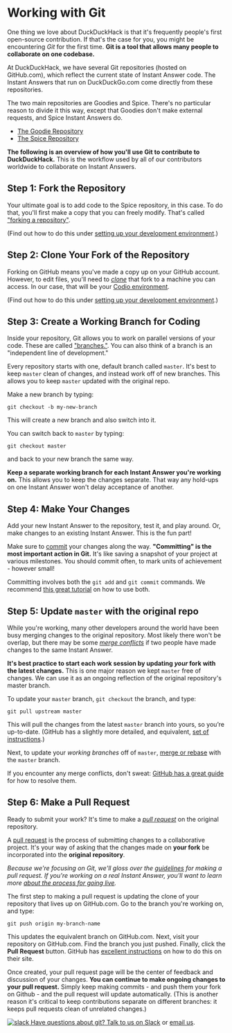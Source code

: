 # Working with Git

One thing we love about DuckDuckHack is that it's frequently people's first open-source contribution. If that's the case for you, you might be encountering *Git* for the first time. **Git is a tool that allows many people to collaborate on one codebase.**

At DuckDuckHack, we have several Git repositories (hosted on GitHub.com), which reflect the current state of Instant Answer code. The Instant Answers that run on DuckDuckGo.com come directly from these repositories.

The two main repositories are Goodies and Spice. There's no particular reason to divide it this way, except that Goodies don't make external requests, and Spice Instant Answers do.

- [The Goodie Repository](https://github.com/duckduckgo/zeroclickinfo-goodies)
- [The Spice Repository](https://github.com/duckduckgo/zeroclickinfo-spice)

**The following is an overview of how you'll use Git to contribute to DuckDuckHack.** This is the workflow used by all of our contributors worldwide to collaborate on Instant Answers.

## Step 1: Fork the Repository

Your ultimate goal is to add code to the Spice repository, in this case. To do that, you'll first make a copy that you can freely modify. That's called ["forking a repository"](https://help.github.com/articles/fork-a-repo/). 

(Find out how to do this under [setting up your development environment](https://talsraviv.gitbooks.io/duckduckhackdocs/content/duckduckhack/welcome/setup-dev-environment.html).)

## Step 2: Clone Your Fork of the Repository

Forking on GitHub means you've made a copy up on your GitHub account. However, to edit files, you'll need to [*clone*](https://help.github.com/articles/cloning-a-repository/) that fork to a machine you can access. In our case, that will be your [Codio environment](https://talsraviv.gitbooks.io/duckduckhackdocs/content/duckduckhack/welcome/setup-dev-environment.html).

(Find out how to do this under [setting up your development environment](https://talsraviv.gitbooks.io/duckduckhackdocs/content/duckduckhack/welcome/setup-dev-environment.html).)

## Step 3: Create a Working Branch for Coding

Inside your repository, Git allows you to work on parallel versions of your code. These are called ["branches."]((https://www.atlassian.com/git/tutorials/using-branches/)). You can also think of a  branch is an "independent line of development."

Every repository starts with one, default branch called `master`. It's best to keep `master` clean of changes, and instead work off of new branches. This allows you to keep `master` updated with the original repo.

Make a new branch by typing:

```
git checkout -b my-new-branch
``` 

This will create a new branch and also switch into it. 

You can switch back to `master` by typing: 

```
git checkout master
```

and back to your new branch the same way.

**Keep a separate working branch for each Instant Answer you're working on.** This allows you to keep the changes separate. That way any hold-ups on one Instant Answer won't delay acceptance of another.


## Step 4: Make Your Changes

Add your new Instant Answer to the repository, test it, and play around. Or, make changes to an existing Instant Answer. This is the fun part!

Make sure to [commit](https://www.atlassian.com/git/tutorials/saving-changes/git-commit) your changes along the way. **"Committing" is the most important action in Git.** It's like saving a snapshot of your project at various milestones. You should commit often, to mark units of achievement - however small!

Committing involves both the `git add` and `git commit` commands. We recommend [this great tutorial](https://www.atlassian.com/git/tutorials/saving-changes) on how to use both.

## Step 5: Update `master` with the original repo

While you're working, many other developers around the world have been busy merging changes to the original repository. Most likely there won't be overlap, but there may be some *[merge conflicts](https://help.github.com/articles/resolving-a-merge-conflict-from-the-command-line/)* if two people have made changes to the same Instant Answer.

**It's best practice to start each work session by updating *your* fork with the latest changes.** This is one major reason we kept `master` free of changes. We can use it as an ongoing reflection of the original repository's master branch.

To update your `master` branch, `git checkout` the branch, and type:

```
git pull upstream master
``` 

This will pull the changes from the latest `master` branch into yours, so you’re up-to-date. (GitHub has a slightly more detailed, and equivalent, [set of instructions](https://help.github.com/articles/syncing-a-fork/).)

Next, to update your *working branches* off of `master`, [merge or rebase](https://www.atlassian.com/git/tutorials/merging-vs-rebasing/) with the `master` branch.

If you encounter any merge conflicts, don't sweat: [GitHub has a great guide](https://help.github.com/articles/resolving-a-merge-conflict-from-the-command-line/) for how to resolve them.

## Step 6: Make a Pull Request

Ready to submit your work? It's time to make a *[pull request](http://oss-watch.ac.uk/resources/pullrequest)* on the original repository.

A [pull request](http://oss-watch.ac.uk/resources/pullrequest) is the process of submitting changes to a collaborative project. It's your way of asking that the changes made on **your fork** be incorporated into the **original repository**.

*Because we're focusing on Git, we'll gloss over the [guidelines](https://talsraviv.gitbooks.io/duckduckhackdocs/content/duckduckhack/submitting/checklist.html) for making a pull request. If you're working on a real Instant Answer, you'll want to learn more [about the process for going live](https://talsraviv.gitbooks.io/duckduckhackdocs/content/duckduckhack/submitting/submitting-overview.html).*

The first step to making a pull request is updating the clone of your repository that lives up on GitHub.com. Go to the branch you're working on, and type:

```
git push origin my-branch-name
```

This updates the equivalent branch on GitHub.com. Next, visit your repository on GitHub.com. Find the branch you just pushed. Finally, click the **Pull Request** button. GitHub has [excellent instructions](https://help.github.com/articles/using-pull-requests/) on how to do this on their site.

Once created, your pull request page will be the center of feedback and discussion of your changes. **You can continue to make ongoing changes to your pull request.** Simply keep making commits - and push them your fork on Github - and the pull request will update automatically. (This is another reason it's critical to keep contributions separate on different branches: it keeps pull requests clean of unrelated changes.)

[![slack](https://talsraviv.gitbooks.io/duckduckhackdocs/content/duckduckhack/assets/slack.png) Have questions about git? Talk to us on Slack](mailto:QuackSlack@duckduckgo.com?subject=AddMe) or [email us](mailto:open@duckduckgo.com).

